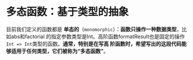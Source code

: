 多态函数：基于类型的抽象
===================================================================================
目前我们定义的函数都是 **单态的**（`monomorphic`）：**函数只操作一种数据类型**，比如abs和factorial
的指定参数类型是Int。高阶函数formatResult也是固定的操作`Int => Int`类型的函数。**通常，特别是在写高
阶函数时，希望写出的这段代码能够适用于任何类型，它们被称为“多态函数”**。
